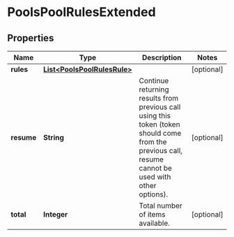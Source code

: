 
# PoolsPoolRulesExtended

## Properties
Name | Type | Description | Notes
------------ | ------------- | ------------- | -------------
**rules** | [**List&lt;PoolsPoolRulesRule&gt;**](PoolsPoolRulesRule.md) |  |  [optional]
**resume** | **String** | Continue returning results from previous call using this token (token should come from the previous call, resume cannot be used with other options). |  [optional]
**total** | **Integer** | Total number of items available. |  [optional]



